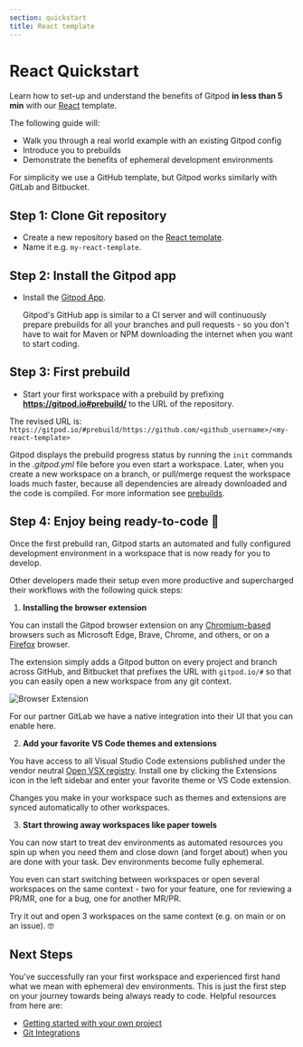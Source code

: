 ```yaml
---
section: quickstart
title: React template
---
```


<script context="module">
  export const prerender = true;
</script>

# React Quickstart

Learn how to set-up and understand the benefits of Gitpod **in less than 5 min** with our [React](https://github.com/gitpod-io/template-typescript-react) template.

The following guide will:

- Walk you through a real world example with an existing Gitpod config
- Introduce you to prebuilds
- Demonstrate the benefits of ephemeral development environments

For simplicity we use a GitHub template, but Gitpod works similarly with GitLab and Bitbucket.

## Step 1: Clone Git repository

- Create a new repository based on the [React template](https://github.com/gitpod-io/template-typescript-react/generate).
- Name it e.g. `my-react-template`.

## Step 2: Install the Gitpod app

- Install the [Gitpod App](https://github.com/apps/gitpod-io/installations/new).

  Gitpod's GitHub app is similar to a CI server and will continuously prepare prebuilds for all your branches and pull requests - so you don't have to wait for Maven or NPM downloading the internet when you want to start coding.

## Step 3: First prebuild

- Start your first workspace with a prebuild by prefixing **https://gitpod.io#prebuild/** to the URL of the repository.

The revised URL is: `https://gitpod.io/#prebuild/https://github.com/<github_username>/<my-react-template>`

Gitpod displays the prebuild progress status by running the `init` commands in the _.gitpod.yml_ file before you even start a workspace. Later, when you create a new workspace on a branch, or pull/merge request the workspace loads much faster, because all dependencies are already downloaded and the code is compiled. For more information see [prebuilds](/docs/prebuilds).

## Step 4: Enjoy being ready-to-code 🤙

Once the first prebuild ran, Gitpod starts an automated and fully configured development environment in a workspace that is now ready for you to develop.

Other developers made their setup even more productive and supercharged their workflows with the following quick steps:

1. **Installing the browser extension**

You can install the Gitpod browser extension on any [Chromium-based](https://chrome.google.com/webstore/detail/gitpod-online-ide/dodmmooeoklaejobgleioelladacbeki) browsers such as Microsoft Edge, Brave, Chrome, and others, or on a [Firefox](https://addons.mozilla.org/firefox/addon/gitpod/) browser.

The extension simply adds a Gitpod button on every project and branch across GitHub, and Bitbucket that prefixes the URL with `gitpod.io/#` so that you can easily open a new workspace from any git context.

![Browser Extension](../../../static/images/docs/browser-extension-lense.png)

For our partner GitLab we have a native integration into their UI that you can enable here.

2. **Add your favorite VS Code themes and extensions**

You have access to all Visual Studio Code extensions published under the vendor neutral [Open VSX registry](https://open-vsx.org/). Install one by clicking the Extensions icon in the left sidebar and enter your favorite theme or VS Code extension.

Changes you make in your workspace such as themes and extensions are synced automatically to other workspaces.

3. **Start throwing away workspaces like paper towels**

You can now start to treat dev environments as automated resources you spin up when you need them and close down (and forget about) when you are done with your task. Dev environments become fully ephemeral.

You even can start switching between workspaces or open several workspaces on the same context - two for your feature, one for reviewing a PR/MR, one for a bug, one for another MR/PR.

Try it out and open 3 workspaces on the same context (e.g. on main or on an issue). 🤓

## Next Steps

You've successfully ran your first workspace and experienced first hand what we mean with ephemeral dev environments. This is just the first step on your journey towards being always ready to code. Helpful resources from here are:

- [Getting started with your own project](https://www.gitpod.io/docs/configure)
- [Git Integrations](/docs/integrations)
